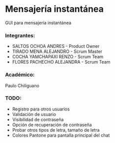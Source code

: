 ﻿# Mensajería instantánea
GUI para mensajería instantánea

### Integrantes:

- SALTOS OCHOA ANDRES - Product Owner
- TIRADO MENA ALEJANDRO - Scrum Master
- COCHA YAMCHAPAXI RENZO - Scrum Team	 
- FLORES PACHECHO ALEJANDRA - Scrum Team


### Académico:
Paulo Chiliguano

### TODO:
- Registro para otros usuarios
- Validación de usuario
- Visibilidad de contraseña
- Opción de recuperación de contraseña
- Probar otros tipos de letra, tamaño de letra
- Colores Pantone para pantalla principal del chat

